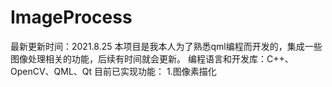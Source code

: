 # ImageProcess
最新更新时间：2021.8.25
本项目是我本人为了熟悉qml编程而开发的，集成一些图像处理相关的功能，后续有时间就会更新。
编程语言和开发库：C++、OpenCV、QML、Qt
目前已实现功能：
1.图像素描化

